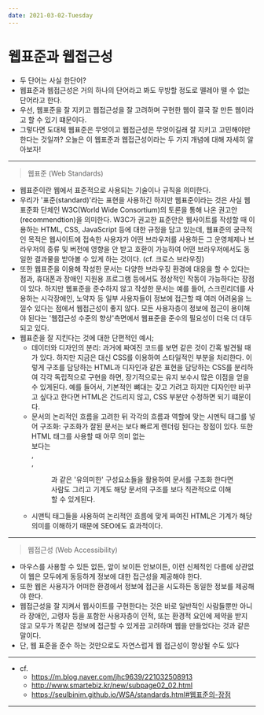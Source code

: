 ```yaml
---
date: 2021-03-02-Tuesday
---
```


# 웹표준과 웹접근성  

- 두 단어는 사실 한단어? 
- 웹표준과 웹접근성은 거의 하나의 단어라고 봐도 무방할 정도로 뗄레야 뗄 수 없는 단어라고 한다. 
- 우선, 웹표준을 잘 지키고 웹접근성을 잘 고려하며 구현한 웹이 결국 잘 만든 웹이라고 할 수 있기 떄문이다. 
- 그렇다면 도대체 웹표준은 무엇이고 웹접근성은 무엇이길래 잘 지키고 고민해야만 한다는 것일까? 
오늘은 이 웹표준과 웹접근성이라는 두 가지 개념에 대해 자세히 알아보자! 
---

> 웹표준 (Web Standards)

- 웹표준이란 웹에서 표준적으로 사용되는 기술이나 규칙을 의미한다. 
- 우리가 '표준(standard)'라는 표현을 사용하긴 하지만 웹표준이라는 것은 사실 웹표준화 단체인 W3C(World Wide Consortium)의 토론을 통해 나온 권고안(recommendtion)을 의미한다. W3C가 권고한 표준안은 웹사이트를 작성할 때 이용하는 HTML, CSS, JavaScript 등에 대한 규정을 담고 있는데, 웹표준의 궁극적인 목적은 웹사이트에 접속한 사용자가 어떤 브라우저를 사용하든 그 운영체제나 브라우저의 종류 및 버전에 영향을 안 받고 호환이 가능하여 어떤 브라우저에서도 동일한 결과물을 받아볼 수 있게 하는 것이다. 
(cf. 크로스 브라우징)
- 또한 웹표준을 이용해 작성한 문서는 다양한 브라우징 환경에 대응을 할 수 있다는 점과, 휴대폰과 장애인 지원용 프로그램 등에서도 정상적인 작동이 가능하다는 장점이 있다. 하지만 웹표준을 준수하지 않고 작성한 문서는 예를 들어, 스크린리더를 사용하는 시각장애인, 노약자 등 일부 사용자들이 정보에 접근할 때 여러 어려움을 느낄수 있다는 점에서 웹접근성이 좋지 않다. 모든 사용자층이 정보에 접근이 용이해야 된다는 '웹접근성 수준의 향상'측면에서 웹표준을 준수의 필요성이 더욱 더 대두되고 있다. 
- 웹표준을 잘 지킨다는 것에 대한 단편적인 예시; 
    - 데이터와 디자인의 분리: 
        과거에 짜여진 코드를 보면 <font> 같은 것이 간혹 발견될 때가 있다. 하지만 지금은 <font>대신 CSS를 이용하여 스타일적인 부분을 처리한다. 이렇게 구조를 담당하는 HTML과 디자인과 같은 표현을 담당하는 CSS를 분리하여 각각 독립적으로 구현을 하면, 장기적으로는 유지 보수시 많은 이점을 얻을 수 있게된다. 예를 들어서, 기본적인 뼈대는 갖고 가려고 하지만 디자인만 바꾸고 싶다고 한다면 HTML은 건드리지 않고, CSS 부분만 수정하면 되기 떄문이다. 
    - 문서의 논리적인 흐름을 고려한 뒤 각각의 흐름과 역할에 맞는 시멘틱 태그를 넣어 구조화:
        구조화가 잘된 문서는 보다 빠르게 렌더링 된다는 장점이 있다. 
        또한 HTML 태그를 사용할 때 아무 의미 없는 <div>보다는 <section>, <article>, <figure>과 같은 '유의미한' 구성요소들을 활용하여 문서를 구조화 한다면 사람도 그리고 기계도 해당 문서의 구조를 보다 직관적으로 이해할 수 있게된다.  
    - 시맨틱 태그들을 사용하여 논리적인 흐름에 맞게 짜여진 HTML은 기계가 해당 의미를 이해하기 때문에 SEO에도 효과적이다. 

---

> 웹접근성 (Web Accessibility)

- 마우스를 사용할 수 있든 없든, 앞이 보이든 안보이든, 이런 신체적인 다름에 상관없이 웹은 모두에게 동등하게 정보에 대한 접근성을 제공해야 한다. 
- 또한 웹은 사용자가 어떠한 환경에서 정보에 접근을 시도하든 동일한 정보를 제공해야 한다. 
- 웹접근성을 잘 지켜서 웹사이트를 구현한다는 것은 바로 일반적인 사람들뿐만 아니라 장애인, 고령자 등을 포함한 사용자층이 인적, 또는 환경적 요인에 제약을 받지 않고 모두가 똑같은 정보에 접근할 수 있게끔 고려하며 웹을 만들었다는 것과 같은 말이다.  
- 단, 웹 표준을 준수 하는 것만으로도 자연스럽게 웹 접근성이 향상될 수도 있다


<hr>

- cf. 
  - https://m.blog.naver.com/jhc9639/221032508913
  - http://www.smartebiz.kr/new/subpage02_02.html
  - https://seulbinim.github.io/WSA/standards.html#웹표준의-장점

<hr>